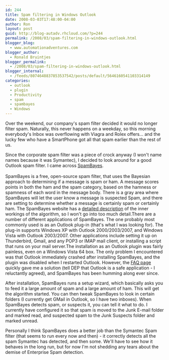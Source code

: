 ```yaml
---
id: 244
title: Spam filtering in Windows Outlook
date: 2008-03-03T17:48:00-04:00
author: Ron
layout: post
guid: http://blog-autadv.rhcloud.com/?p=244
permalink: /2008/03/spam-filtering-in-windows-outlook.html
blogger_blog:
  - www.automationadventures.com
blogger_author:
  - Ronald Bruintjes
blogger_permalink:
  - /2008/03/spam-filtering-in-windows-outlook.html
blogger_internal:
  - /feeds/8074648837853537542/posts/default/5646160541103314149
categories:
  - outlook
  - plugin
  - Productivity
  - spam
  - spambayes
  - Windows
---
```

Over the weekend, our company's spam filter decided it would no longer filter spam. Naturally, this never happens on a weekday, so this morning everybody's Inbox was overflowing with Viagra and Rolex offers... and the lucky few who have a SmartPhone got all that spam earlier than the rest of us.

Since the corporate spam filter was a piece of crock anyway (I won't name names because it was Symantec), I decided to look around for a good Outlook spam filter. I came across [SpamBayes](http://spambayes.sourceforge.net/).  
<a name='more'></a>  
SpamBayes is a free, open-source spam filter, that uses the Bayesian approach to determining if a message is spam or ham. A message scores points in both the ham and the spam category, based on the hamness or spamness of each word in the message body. There is a gray area where SpamBayes will let the user know a message is suspected Spam, and there are setting to determine whether a message is certainly spam or certainly ham. The SpamBayes website has a [detailed description](http://spambayes.sourceforge.net/background.html) of the inner workings of the algorithm, so I won't go into too much detail.There are a number of different applications of SpamBayes. The one probably most commonly used is as an Outlook plug-in (that's what I was looking for). The plug-in supports Windows XP with Outlook 2000/2003/2007, and Windows Vista with Outlook 2003/2007. Other applications include setting it up on Thunderbird, Gmail, and any POP3 or IMAP mail client, or installing a script that runs on your mail server.The installation as an Outlook plugin was fairly painless, even on a Windows Vista 64 box. The only problem I encountered was that Outlook immediately crashed after installing SpamBayes, and the plugin was disabled when I restarted Outlook. However, the [FAQ page](http://spambayes.sourceforge.net/faq.html) quickly gave me a solution (tell DEP that Outlook is a safe application - I reluctantly agreed), and SpamBayes has been humming along ever since.

After installation, SpamBayes runs a setup wizard, which basically asks you to feed it a large amount of spam and a large amount of ham. This will get the algorithm started. You can then tweak SpamBayes to look in certain folders (I currently get GMail in Outlook, so I have two inboxes). When SpamBayes detects spam, or suspects it, you can tell it what to do. I currently have configured it so that spam is moved to the Junk E-mail folder and marked read, and suspected spam to the Junk Suspects folder and marked unread.

Personally I think SpamBayes does a better job than the Symantec Spam filter (that seems to run every now and then) - it correctly detects all the spam Symantec has detected, and then some. We'll have to see how it behaves in the long run, but for now I'm not shedding any tears about the demise of Enterprise Spam detection.